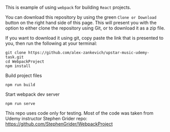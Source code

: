 This is example of using `webpack` for building `React` projects.

You can download this repository by using the green `Clone or Download` button on the right hand side of this page.  This will present you with the option to either clone the repository using Git, or to download it as a zip file.

If you want to download it using git, copy paste the link that is presented to you, then run the following at your terminal:

```
git clone https://github.com/alex-zankevich/upstar-music-udemy-task.git
cd WebpackProject
npm install
```

Build project files

```
npm run build
```

Start webpack dev server

```
npm run serve
```

This repo uses code only for testing. Most of the code was taken from Udemy instructor Stephen Grider repo: https://github.com/StephenGrider/WebpackProject
